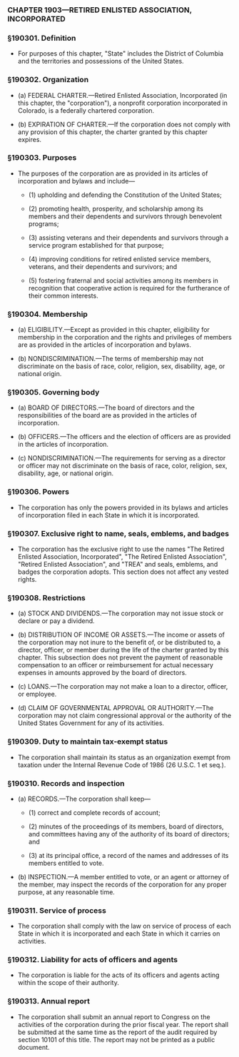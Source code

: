 ### **CHAPTER 1903—RETIRED ENLISTED ASSOCIATION, INCORPORATED**

### §190301. Definition
* For purposes of this chapter, "State" includes the District of Columbia and the territories and possessions of the United States.

### §190302. Organization
* (a) FEDERAL CHARTER.—Retired Enlisted Association, Incorporated (in this chapter, the "corporation"), a nonprofit corporation incorporated in Colorado, is a federally chartered corporation.

* (b) EXPIRATION OF CHARTER.—If the corporation does not comply with any provision of this chapter, the charter granted by this chapter expires.

### §190303. Purposes
* The purposes of the corporation are as provided in its articles of incorporation and bylaws and include—

  * (1) upholding and defending the Constitution of the United States;

  * (2) promoting health, prosperity, and scholarship among its members and their dependents and survivors through benevolent programs;

  * (3) assisting veterans and their dependents and survivors through a service program established for that purpose;

  * (4) improving conditions for retired enlisted service members, veterans, and their dependents and survivors; and

  * (5) fostering fraternal and social activities among its members in recognition that cooperative action is required for the furtherance of their common interests.

### §190304. Membership
* (a) ELIGIBILITY.—Except as provided in this chapter, eligibility for membership in the corporation and the rights and privileges of members are as provided in the articles of incorporation and bylaws.

* (b) NONDISCRIMINATION.—The terms of membership may not discriminate on the basis of race, color, religion, sex, disability, age, or national origin.

### §190305. Governing body
* (a) BOARD OF DIRECTORS.—The board of directors and the responsibilities of the board are as provided in the articles of incorporation.

* (b) OFFICERS.—The officers and the election of officers are as provided in the articles of incorporation.

* (c) NONDISCRIMINATION.—The requirements for serving as a director or officer may not discriminate on the basis of race, color, religion, sex, disability, age, or national origin.

### §190306. Powers
* The corporation has only the powers provided in its bylaws and articles of incorporation filed in each State in which it is incorporated.

### §190307. Exclusive right to name, seals, emblems, and badges
* The corporation has the exclusive right to use the names "The Retired Enlisted Association, Incorporated", "The Retired Enlisted Association", "Retired Enlisted Association", and "TREA" and seals, emblems, and badges the corporation adopts. This section does not affect any vested rights.

### §190308. Restrictions
* (a) STOCK AND DIVIDENDS.—The corporation may not issue stock or declare or pay a dividend.

* (b) DISTRIBUTION OF INCOME OR ASSETS.—The income or assets of the corporation may not inure to the benefit of, or be distributed to, a director, officer, or member during the life of the charter granted by this chapter. This subsection does not prevent the payment of reasonable compensation to an officer or reimbursement for actual necessary expenses in amounts approved by the board of directors.

* (c) LOANS.—The corporation may not make a loan to a director, officer, or employee.

* (d) CLAIM OF GOVERNMENTAL APPROVAL OR AUTHORITY.—The corporation may not claim congressional approval or the authority of the United States Government for any of its activities.

### §190309. Duty to maintain tax-exempt status
* The corporation shall maintain its status as an organization exempt from taxation under the Internal Revenue Code of 1986 (26 U.S.C. 1 et seq.).

### §190310. Records and inspection
* (a) RECORDS.—The corporation shall keep—

  * (1) correct and complete records of account;

  * (2) minutes of the proceedings of its members, board of directors, and committees having any of the authority of its board of directors; and

  * (3) at its principal office, a record of the names and addresses of its members entitled to vote.


* (b) INSPECTION.—A member entitled to vote, or an agent or attorney of the member, may inspect the records of the corporation for any proper purpose, at any reasonable time.

### §190311. Service of process
* The corporation shall comply with the law on service of process of each State in which it is incorporated and each State in which it carries on activities.

### §190312. Liability for acts of officers and agents
* The corporation is liable for the acts of its officers and agents acting within the scope of their authority.

### §190313. Annual report
* The corporation shall submit an annual report to Congress on the activities of the corporation during the prior fiscal year. The report shall be submitted at the same time as the report of the audit required by section 10101 of this title. The report may not be printed as a public document.